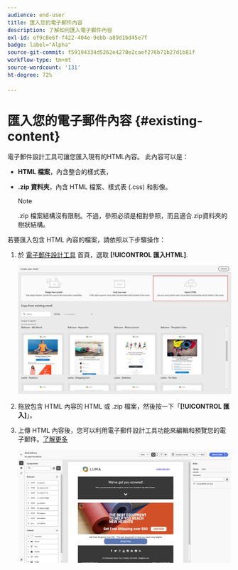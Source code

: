 ```yaml
---
audience: end-user
title: 匯入您的電子郵件內容
description: 了解如何匯入電子郵件內容
exl-id: ef9c8e6f-f422-404e-9ebb-a89d1bd45e7f
badge: label="Alpha"
source-git-commit: f59194334d5262e4270e2caef276b71b27d1b81f
workflow-type: tm+mt
source-wordcount: '131'
ht-degree: 72%

---
```


# 匯入您的電子郵件內容 {#existing-content}

電子郵件設計工具可讓您匯入現有的HTML內容。 此內容可以是：

* **HTML 檔案**，內含整合的樣式表，
* **.zip 資料夾**，內含 HTML 檔案、樣式表 (.css) 和影像。

  >[!NOTE]
  >
  >.zip 檔案結構沒有限制。不過，參照必須是相對參照，而且適合.zip資料夾的樹狀結構。

若要匯入包含 HTML 內容的檔案，請依照以下步驟操作：

1. 於 [電子郵件設計工具](get-started-email-designer.md) 首頁，選取 **[!UICONTROL 匯入HTML]**.

   ![](assets/html-import.png)

1. 拖放包含 HTML 內容的 HTML 或 .zip 檔案，然後按一下「**[!UICONTROL 匯入]**」。

1. 上傳 HTML 內容後，您可以利用電子郵件設計工具功能來編輯和預覽您的電子郵件。[了解更多](create-email-content.md)

   ![](assets/html-imported.png)